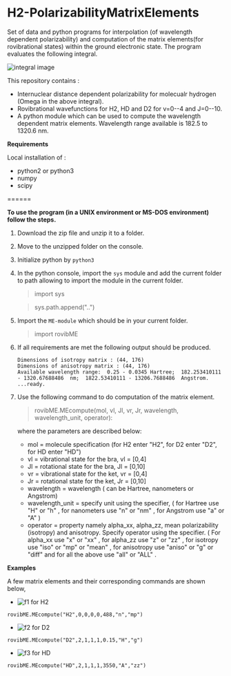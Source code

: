 # H2-PolarizabilityMatrixElements
Set of data and python programs for interpolation (of wavelength dependent polarizability) and computation of the matrix elements(for rovibrational states) within the ground electronic state. The program evaluates the following integral.

![integral image][img0]


This repository contains :
 - Internuclear distance dependent polarizability for molecualr hydrogen (Omega in the above integral).
 - Rovibrational wavefunctions for H2, HD and D2 for v=0--4 and J=0--10.
 - A python module which can be used to compute the wavelength dependent matrix elements. Wavelength range available is 182.5 to 1320.6 nm.
 
**Requirements**

Local installation of : 
  - python2 or python3
  - numpy
  - scipy
 
====== 

**To use the program (in a UNIX environment or MS-DOS environment) follow the steps.**
1. Download the zip file and unzip it to a folder.
2. Move to the unzipped folder on the console.
3. Initialize python by `python3`
4. In the python console, import the `sys` module and add the current folder to path allowing to import the module in the current folder.
    > import sys
    
    > sys.path.append("..")
     
5. Import the `ME-module` which should be in your current folder.
    > import rovibME
6. If all requirements are met the following output should be produced.
    ```
    Dimensions of isotropy matrix : (44, 176)
    Dimensions of anisotropy matrix : (44, 176)
    Available wavelength range:  0.25 - 0.0345 Hartree;  182.253410111 - 1320.67688486  nm;  1822.53410111 - 13206.7688486  Angstrom.
    ...ready.
    ```
7. Use the following command to do computation of the matrix element.
    > rovibME.MEcompute(mol, vl, Jl, vr, Jr, wavelength, wavelength_unit, operator):
    
    where the parameters are described below: 
      
    - mol  =    molecule specification (for H2 enter "H2", for D2 enter "D2", for HD enter "HD")
    - vl   =    vibrational state for the bra, vl = [0,4]
    - Jl   =    rotational state for the bra,  Jl = [0,10]
    - vr   =    vibrational state for the ket, vr = [0,4]
    - Jr   =    rotational state for the ket,  Jr = [0,10]
    - wavelength =  wavelength ( can be Hartree, nanometers or Angstrom)
    - wavelength_unit = specify unit using the specifier, ( for  Hartree use "H" or "h" , for  nanometers use "n" or "nm" , for  Angstrom use "a" or "A"  )
    - operator   = property namely alpha_xx, alpha_zz, mean polarizability (isotropy) and anisotropy. Specify operator using the specifier. ( For  alpha_xx  use "x"     or  "xx" , for  alpha_zz  use "z"     or  "zz" , for  isotropy  use "iso"   or  "mp" or "mean" , for  anisotropy use "aniso" or  "g"  or "diff" and for  all the above  use "all"   or  "ALL" .

**Examples**

A few matrix elements and their corresponding commands are shown below,

- ![f1] for H2 
 
```rovibME.MEcompute("H2",0,0,0,0,488,"n","mp")``` 


- ![f2] for D2

```rovibME.MEcompute("D2",2,1,1,1,0.15,"H","g")``` 


- ![f3] for HD

```rovibME.MEcompute("HD",2,1,1,1,3550,"A","zz")``` 
 
[f1]: http://chart.apis.google.com/chart?cht=tx&chl=\langle\psi_{v=0,J=0}|\bar{\alpha}|\psi_{v=0,J=0}\rangle
[f2]: http://chart.apis.google.com/chart?cht=tx&chl=\langle\psi_{v=2,J=1}|\gamma|\psi_{v=1,J=1}\rangle
[f3]: http://chart.apis.google.com/chart?cht=tx&chl=\langle\psi_{v=2,J=1}|\alpha_{zz}|\psi_{v=1,J=1}\rangle

[img0]: https://github.com/ankit7540/H2-PolarizabilityMatrixElements/blob/master/image/01-05-2018_82.png "Logo Title Text 2"
